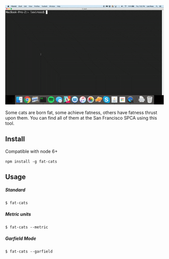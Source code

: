 ![demo](https://github.com/danydodson/fat-cats/blob/main/public/demo.gif?raw=true)

Some cats are born fat, some achieve fatness, others have fatness thrust upon them. You can find all of them at the San Francisco SPCA using this tool.

## Install

Compatible with node 6+

`npm install -g fat-cats`

## Usage

##### Standard
`$ fat-cats`

##### Metric units
`$ fat-cats --metric`

##### Garfield Mode
`$ fat-cats --garfield`
